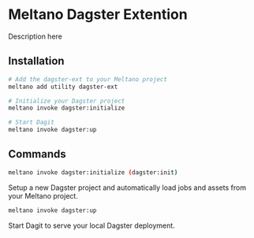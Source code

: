 # Meltano Dagster Extention

Description here

## Installation

```sh
# Add the dagster-ext to your Meltano project
meltano add utility dagster-ext

# Initialize your Dagster project
meltano invoke dagster:initialize

# Start Dagit
meltano invoke dagster:up
```

## Commands

```sh
meltano invoke dagster:initialize (dagster:init)
```

Setup a new Dagster project and automatically load jobs and assets from your Meltano project.

```sh
meltano invoke dagster:up
```

Start Dagit to serve your local Dagster deployment.
